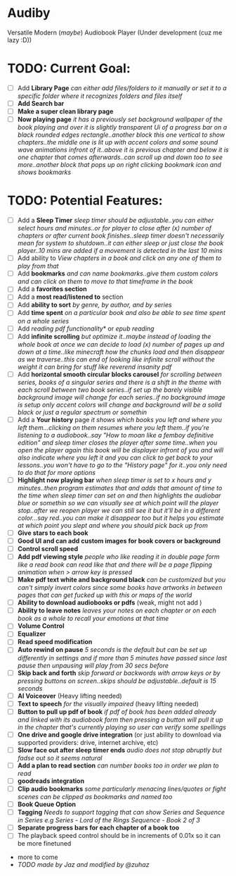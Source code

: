# Audiby 
Versatile Modern (*maybe*) Audiobook Player
(Under development (cuz me lazy :D))

# TODO: Current Goal:
- [ ] Add **Library Page** *can either add files/folders to it manually or set it to a specific folder where it recognizes folders and files itself*
- [ ] **Add Search bar**
- [ ] **Make a super clean library page**
- [ ] **Now playing page** *it has a previously set background wallpaper of the book playing and over it is slightly transparent Ui of a progress bar on a black rounded edges rectangle..another block this one vertical to show chapters..the middle one is lit up with accent colors and some sound wave animations infront of it..above it is previous chapter and below it is one chapter that comes afterwards..can scroll up and down too to see more..another block that pops up on right clicking bookmark icon and shows bookmarks*

# TODO: Potential Features:

- [ ] Add a **Sleep Timer** *sleep timer should be adjustable..you can either select hours and minutes..or for player to close after (x) number of chapters or after current book finishes..sleep timer doesn't necessarily mean for system to shutdown..it can either sleep or just close the book player..10 mins are added if a movement is detected in the last 10 mins*
- [ ] Add ability to *View chapters in a book and click on any one of them to play from that*
- [ ] Add **bookmarks** *and can name bookmarks..give them custom colors and can click on them to move to that timeframe in the book*
- [ ] Add a **favorites section**
- [ ] Add a **most read/listened to** section
- [ ] Add **ability to sort** *by genre, by author, and by series*
- [ ] Add **time spent** *on a particular book and also be able to see time spent on a whole series*
- [ ] Add *reading pdf functionality** or *epub reading*
- [ ] Add **infinite scrolling** *but optimize it..maybe instead of loading the whole book at once we can decide to load (x) number of pages up and down at a time..like minecraft how the chunks load and then disappear as we traverse..this can end of looking like infinite scroll without the weight it can bring for stuff like reverend insanity pdf*
- [ ] Add **horizontal smooth circular blocks carousel** *for scrolling between series, books of a singular series and there is a shift in the theme with each scroll between two book series..if set up the barely visible background image will change for each series..if no background image is setup only accent colors will change and background will be a solid black or just a regular spectrum or somethin*
- [ ] Add a **Your history** page *it shows which books you left and where you left them...clicking on them resumes where you left them..if you're listening to a audiobook..say "How to moan like a femboy definitive edition" and sleep timer closes the player after some time..when you open the player again this book will be displayer infront of you and will also indicate where you left it and you can click to get back to your lessons..you won't have to go to the "History page" for it..you only need to do that for more options*
- [ ] **Highlight now playing bar** *when sleep timer is set to x hours and y minutes..then program estimates that and adds that amount of time to the time when sleep timer can set on and then highlights the audiobar blue or somethin so we can visually see at which point will the player stop..after we reopen player we can still see it but it'll be in a different color...say red..you can make it disappear too but it helps you estimate at which point you slept and where you should pick back up from*
- [ ] **Give stars to each book**
- [ ] **Good UI and can add custom images for book covers or background**
- [ ] **Control scroll speed**
- [ ] **Add pdf viewing style** *people who like reading it in double page form like a read book can read like that and there will be a page flipping animation when > arrow key is pressed*
- [ ] **Make pdf text white and background black** *can be customized but you can't simply invert colors since some books have artworks in between pages that can get fucked up with this or maps of the world*
- [ ] **Ability to download audiobooks or pdfs** (weak, might not add   )
- [ ] **Ability to leave notes** *leaves your notes on each chapter or on each book as a whole to recall your emotions at that time*
- [ ] **Volume Control**
- [ ] **Equalizer**
- [ ] **Read speed modification**
- [ ] **Auto rewind on pause** *5 seconds is the default but can be set up differently in settings and if more than 5 minutes have passed since last pause then unpausing will play from 30 secs before*
- [ ] **Skip back and forth** *skip forward or backwords with arrow keys or by pressing buttons on screen..skips should be adjustable..default is 15 seconds*
- [ ] **AI Voiceover** (Heavy lifting needed)
- [ ] **Text to speech** *for the visually impaired* (heavy lifting needed)
- [ ] **Button to pull up pdf of book** *if pdf of book has been added already and linked with its audiobook form then pressing a button will pull it up in the chapter that's currently playing so user can verify some spellings*
- [ ] **One drive and google drive integration** (or just ability to download via supported providers: drive, internet archive, etc)
- [ ] **Slow face out after sleep timer ends** *audio does not stop abruptly but fadse out so it seems natural*
- [ ] **Add a plan to read section** *can number books too in order we plan to read*
- [ ] **goodreads integration**
- [ ] **Clip audio bookmarks** *some particularly menacing lines/quotes or fight scenes can be clipped as bookmarks and named too*
- [ ] **Book Queue Option**
- [ ] **Tagging** *Needs to support tagging that can show Series and Sequence in Series    e.g Series - Lord of the Rings Sequence - Book 2 of 3*
- [ ] **Separate progress bars for each chapter of a book too**
- [ ] The playback speed control should be in increments of 0.01x so it can be more finetuned
- more to come
- *TODO made by Jaz and modified by @zuhaz*
    